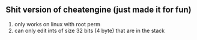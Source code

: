 ## Shit version of cheatengine (just made it for fun)
1. only works on linux with root perm
2. can only edit ints of size 32 bits (4 byte) that are in the stack
